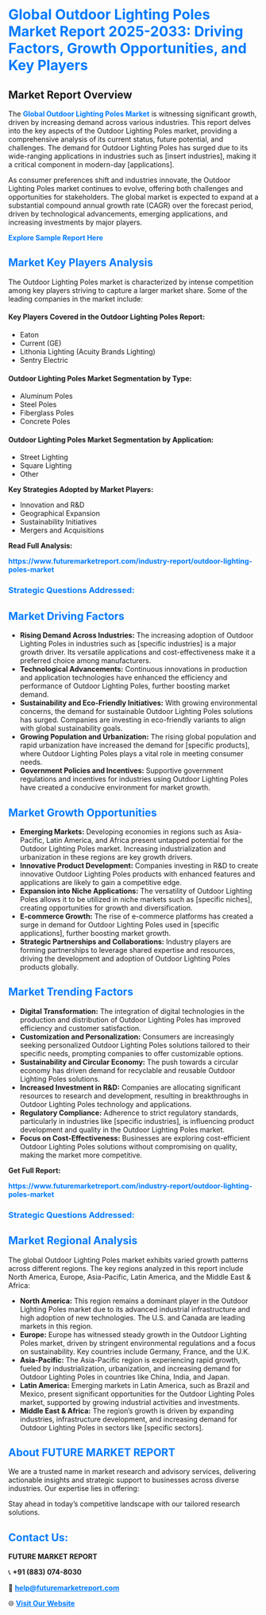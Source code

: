 <h1 style="color: #007BFF;">Global Outdoor Lighting Poles Market Report 2025-2033: Driving Factors, Growth Opportunities, and Key Players</h1>

<section id="overview">
<h2>Market Report Overview</h2>
<p>The <a href="https://www.futuremarketreport.com/industry-report/outdoor-lighting-poles-market" style="color: #007BFF; text-decoration: none;"><strong>Global Outdoor Lighting Poles Market</strong></a> is witnessing significant growth, driven by increasing demand across various industries. This report delves into the key aspects of the Outdoor Lighting Poles market, providing a comprehensive analysis of its current status, future potential, and challenges. The demand for Outdoor Lighting Poles has surged due to its wide-ranging applications in industries such as [insert industries], making it a critical component in modern-day [applications].</p>
<p>As consumer preferences shift and industries innovate, the Outdoor Lighting Poles market continues to evolve, offering both challenges and opportunities for stakeholders. The global market is expected to expand at a substantial compound annual growth rate (CAGR) over the forecast period, driven by technological advancements, emerging applications, and increasing investments by major players.</p>
</section>

<section id="overview">
<p><a href="https://www.futuremarketreport.com/request-sample/reportId=86728" style="color: #007BFF; text-decoration: none;"><strong>Explore Sample Report Here</strong></a></p>
</section>

<section id="key-players">
<h2 style="color: #007BFF;">Market Key Players Analysis</h2>
<p>The Outdoor Lighting Poles market is characterized by intense competition among key players striving to capture a larger market share. Some of the leading companies in the market include:</p>
<h4>Key Players Covered in the Outdoor Lighting Poles Report:</h4>
<ul><li>Eaton</li><li>Current (GE)</li><li>Lithonia Lighting (Acuity Brands Lighting)</li><li>Sentry Electric</li></ul>
<h4>Outdoor Lighting Poles Market Segmentation by Type:</h4>
<ul><li>Aluminum Poles</li><li>Steel Poles</li><li>Fiberglass Poles</li><li>Concrete Poles</li></ul>

<h4>Outdoor Lighting Poles Market Segmentation by Application:</h4>
<ul><li>Street Lighting</li><li>Square Lighting</li><li>Other</li></ul>
<p><strong>Key Strategies Adopted by Market Players:</strong></p>
<ul>
<li>Innovation and R&D</li>
<li>Geographical Expansion</li>
<li>Sustainability Initiatives</li>
<li>Mergers and Acquisitions</li>
</ul>
</section>

<section>
<p><strong>Read Full Analysis: </strong></p><a href="https://www.futuremarketreport.com/industry-report/outdoor-lighting-poles-market" style="color: #007BFF; text-decoration: none;"><strong>https://www.futuremarketreport.com/industry-report/outdoor-lighting-poles-market</strong></a>
<h3 style="color: #007BFF;">Strategic Questions Addressed:</h3>
</section>

<section id="driving-factors">
<h2 style="color: #007BFF;">Market Driving Factors</h2>
<ul>
<li><strong>Rising Demand Across Industries:</strong> The increasing adoption of Outdoor Lighting Poles in industries such as [specific industries] is a major growth driver. Its versatile applications and cost-effectiveness make it a preferred choice among manufacturers.</li>
<li><strong>Technological Advancements:</strong> Continuous innovations in production and application technologies have enhanced the efficiency and performance of Outdoor Lighting Poles, further boosting market demand.</li>
<li><strong>Sustainability and Eco-Friendly Initiatives:</strong> With growing environmental concerns, the demand for sustainable Outdoor Lighting Poles solutions has surged. Companies are investing in eco-friendly variants to align with global sustainability goals.</li>
<li><strong>Growing Population and Urbanization:</strong> The rising global population and rapid urbanization have increased the demand for [specific products], where Outdoor Lighting Poles plays a vital role in meeting consumer needs.</li>
<li><strong>Government Policies and Incentives:</strong> Supportive government regulations and incentives for industries using Outdoor Lighting Poles have created a conducive environment for market growth.</li>
</ul>
</section>

<section id="growth-opportunities">
<h2 style="color: #007BFF;">Market Growth Opportunities</h2>
<ul>
<li><strong>Emerging Markets:</strong> Developing economies in regions such as Asia-Pacific, Latin America, and Africa present untapped potential for the Outdoor Lighting Poles market. Increasing industrialization and urbanization in these regions are key growth drivers.</li>
<li><strong>Innovative Product Development:</strong> Companies investing in R&D to create innovative Outdoor Lighting Poles products with enhanced features and applications are likely to gain a competitive edge.</li>
<li><strong>Expansion into Niche Applications:</strong> The versatility of Outdoor Lighting Poles allows it to be utilized in niche markets such as [specific niches], creating opportunities for growth and diversification.</li>
<li><strong>E-commerce Growth:</strong> The rise of e-commerce platforms has created a surge in demand for Outdoor Lighting Poles used in [specific applications], further boosting market growth.</li>
<li><strong>Strategic Partnerships and Collaborations:</strong> Industry players are forming partnerships to leverage shared expertise and resources, driving the development and adoption of Outdoor Lighting Poles products globally.</li>
</ul>
</section>

<section id="trending-factors">
<h2 style="color: #007BFF;">Market Trending Factors</h2>
<ul>
<li><strong>Digital Transformation:</strong> The integration of digital technologies in the production and distribution of Outdoor Lighting Poles has improved efficiency and customer satisfaction.</li>
<li><strong>Customization and Personalization:</strong> Consumers are increasingly seeking personalized Outdoor Lighting Poles solutions tailored to their specific needs, prompting companies to offer customizable options.</li>
<li><strong>Sustainability and Circular Economy:</strong> The push towards a circular economy has driven demand for recyclable and reusable Outdoor Lighting Poles solutions.</li>
<li><strong>Increased Investment in R&D:</strong> Companies are allocating significant resources to research and development, resulting in breakthroughs in Outdoor Lighting Poles technology and applications.</li>
<li><strong>Regulatory Compliance:</strong> Adherence to strict regulatory standards, particularly in industries like [specific industries], is influencing product development and quality in the Outdoor Lighting Poles market.</li>
<li><strong>Focus on Cost-Effectiveness:</strong> Businesses are exploring cost-efficient Outdoor Lighting Poles solutions without compromising on quality, making the market more competitive.</li>
</ul>
</section>

<section>
<p><strong>Get Full Report: </strong></p><a href="https://www.futuremarketreport.com/industry-report/outdoor-lighting-poles-market" style="color: #007BFF; text-decoration: none;"><strong>https://www.futuremarketreport.com/industry-report/outdoor-lighting-poles-market</strong></a>
<h3 style="color: #007BFF;">Strategic Questions Addressed:</h3>
</section>


<section id="regional-analysis">
<h2 style="color: #007BFF;">Market Regional Analysis</h2>
<p>The global Outdoor Lighting Poles market exhibits varied growth patterns across different regions. The key regions analyzed in this report include North America, Europe, Asia-Pacific, Latin America, and the Middle East & Africa:</p>
<ul>
<li><strong>North America:</strong> This region remains a dominant player in the Outdoor Lighting Poles market due to its advanced industrial infrastructure and high adoption of new technologies. The U.S. and Canada are leading markets in this region.</li>
<li><strong>Europe:</strong> Europe has witnessed steady growth in the Outdoor Lighting Poles market, driven by stringent environmental regulations and a focus on sustainability. Key countries include Germany, France, and the U.K.</li>
<li><strong>Asia-Pacific:</strong> The Asia-Pacific region is experiencing rapid growth, fueled by industrialization, urbanization, and increasing demand for Outdoor Lighting Poles in countries like China, India, and Japan.</li>
<li><strong>Latin America:</strong> Emerging markets in Latin America, such as Brazil and Mexico, present significant opportunities for the Outdoor Lighting Poles market, supported by growing industrial activities and investments.</li>
<li><strong>Middle East & Africa:</strong> The region’s growth is driven by expanding industries, infrastructure development, and increasing demand for Outdoor Lighting Poles in sectors like [specific sectors].</li>
</ul>
</section>

<footer>
<h2 style="color: #007BFF;">About FUTURE MARKET REPORT</h2>
<p>We are a trusted name in market research and advisory services, delivering actionable insights and strategic support to businesses across diverse industries. Our expertise lies in offering:</p>

<p>Stay ahead in today’s competitive landscape with our tailored research solutions.</p>

<h2 style="color: #007BFF;">Contact Us:</h2>
<p><strong>FUTURE MARKET REPORT</strong></p>
<p>📞 <strong>+91 (883) 074-8030</strong></p>
<p>📧 <strong><a href="mailto:help@futuremarketreport.com" style="color: #007BFF;">help@futuremarketreport.com</a></strong></p>
<p>🌐 <strong><a href="https://www.futuremarketreport.com/" style="color: #007BFF;">Visit Our Website</a></strong></p>
</footer>